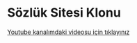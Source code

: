 # Sözlük Sitesi Klonu

[Youtube kanalımdaki videosu için tıklayınız](https://www.youtube.com/watch?v=1-tOfPIuQ8A)

<!-- [Site Yayını için tıklayınız](http://ozan12345-001-site1.htempurl.com/)

[Yazar girişi için](http://ozan12345-001-site1.htempurl.com/Login/WriterLogin/) <br/>
Mail: kadir@gmail.com  <br/>
Şifre: 12345

[Admin Girişi için](http://ozan12345-001-site1.htempurl.com/Login/Index/) <br/>
Kullanıcı Adı: ozan@gmail.com  <br/>
Şifre: 12345 -->

